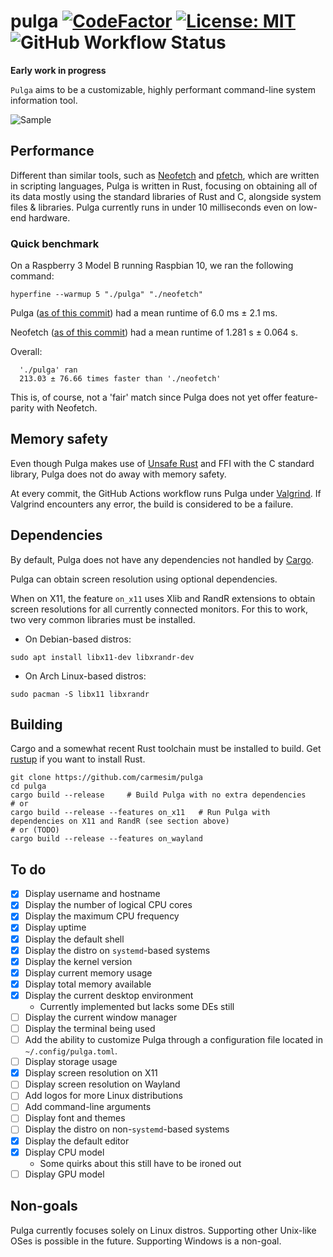 # pulga [![CodeFactor](https://www.codefactor.io/repository/github/carmesim/pulga/badge)](https://www.codefactor.io/repository/github/carmesim/pulga) [![License: MIT](https://img.shields.io/badge/License-MIT-yellow.svg)](https://opensource.org/licenses/MIT) ![GitHub Workflow Status](https://img.shields.io/github/workflow/status/carmesim/pulga/BuildAndValgrind)

**Early work in progress**

`Pulga` aims to be a customizable, highly performant command-line system information tool.

![Sample](https://user-images.githubusercontent.com/36349314/103445693-67f5ea00-4c56-11eb-8554-481b77cecbd1.png)

## Performance

Different than similar tools, such as [Neofetch](https://github.com/dylanaraps/neofetch) and [pfetch](https://github.com/dylanaraps/pfetch), which are written in scripting languages, Pulga is written in Rust, focusing on obtaining all of its data mostly using the standard libraries of Rust and C, alongside system files & libraries. Pulga currently runs in under 10 milliseconds even on low-end hardware.

### Quick benchmark

On a Raspberry 3 Model B running Raspbian 10, we ran the following command:

```shell
hyperfine --warmup 5 "./pulga" "./neofetch"
```

Pulga ([as of this commit](https://github.com/carmesim/pulga/commit/b82da05bf886ae6e87131c63a89da94a3b19edd8)) had a mean runtime of 6.0 ms ± 2.1 ms.

Neofetch ([as of this commit](https://github.com/dylanaraps/neofetch/commit/6dd85d67fc0d4ede9248f2df31b2cd554cca6c2f)) had a mean runtime of 1.281 s ± 0.064 s.

Overall:
```
  './pulga' ran
  213.03 ± 76.66 times faster than './neofetch'
```

This is, of course, not a 'fair' match since Pulga does not yet offer feature-parity with Neofetch.

## Memory safety

Even though Pulga makes use of [Unsafe Rust](https://doc.rust-lang.org/book/ch19-01-unsafe-rust.html) and FFI with the C standard library, Pulga does not do away with memory safety.

At every commit, the GitHub Actions workflow runs Pulga under [Valgrind](https://valgrind.org/). If Valgrind encounters any error, the build is considered to be a failure.

## Dependencies

By default, Pulga does not have any dependencies not handled by [Cargo](https://doc.rust-lang.org/book/ch01-03-hello-cargo.html).

Pulga can obtain screen resolution using optional dependencies.

When on X11, the feature `on_x11` uses Xlib and RandR extensions to obtain screen resolutions for all currently connected monitors.
For this to work, two very common libraries must be installed.

* On Debian-based distros:

```shell
sudo apt install libx11-dev libxrandr-dev
```

* On Arch Linux-based distros:
```shell
sudo pacman -S libx11 libxrandr
```

## Building

Cargo and a somewhat recent Rust toolchain must be installed to build. Get [rustup](https://rustup.rs/) if you want to install Rust.
```
git clone https://github.com/carmesim/pulga
cd pulga
cargo build --release     # Build Pulga with no extra dependencies
# or
cargo build --release --features on_x11   # Run Pulga with dependencies on X11 and RandR (see section above)
# or (TODO)
cargo build --release --features on_wayland
```

## To do

- [x] Display username and hostname
- [x] Display the number of logical CPU cores
- [x] Display the maximum CPU frequency
- [x] Display uptime
- [x] Display the default shell
- [x] Display the distro on `systemd`-based systems
- [x] Display the kernel version
- [x] Display current memory usage
- [x] Display total memory available
- [x] Display the current desktop environment
  * Currently implemented but lacks some DEs still
- [ ] Display the current window manager
- [ ] Display the terminal being used
- [ ] Add the ability to customize Pulga through a configuration file located in `~/.config/pulga.toml`.
- [ ] Display storage usage
- [x] Display screen resolution on X11
- [ ] Display screen resolution on Wayland
- [ ] Add logos for more Linux distributions
- [ ] Add command-line arguments
- [ ] Display font and themes
- [ ] Display the distro on non-`systemd`-based systems
- [x] Display the default editor
- [x] Display CPU model
  * Some quirks about this still have to be ironed out
- [ ] Display GPU model

## Non-goals

Pulga currently focuses solely on Linux distros. Supporting other Unix-like OSes is possible in the future. Supporting Windows is a non-goal.
